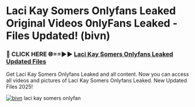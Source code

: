 # Laci Kay Somers Onlyfans Leaked Original Videos 0nlyFans Leaked - Files Updated! (bivn)

<h3>🔴 CLICK HERE 🌐==►► <a href="https://tinyurl.com/2wckxsce" rel="nofollow">Laci Kay Somers Onlyfans Leaked Updated Files</a></h3>

Get Laci Kay Somers Onlyfans Leaked and all content. Now you can access all videos and pictures of Laci Kay Somers Onlyfans Leaked. New Updated Files 2025!

[![bivn](https://i.imgur.com/AFduVYN.gif)](https://tinyurl.com/2wckxsce)
laci kay somers onlyfan